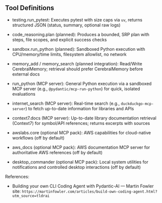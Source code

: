 ## Tool Definitions

- testing.run_pytest: Executes pytest with size caps via `uv`, returns structured JSON (status, summary, optional raw logs)

- code_reasoning.plan (planned): Produces a bounded, SRP plan with steps, file scopes, and explicit success checks

- sandbox.run_python (planned): Sandboxed Python execution with CPU/memory/time limits, filesystem allowlist, no network

- memory_add / memory_search (planned integration): Read/Write CerebralMemory; retrieval should prefer CerebralMemory before external docs

- run_python (MCP server): General Python execution via a sandboxed MCP server (e.g., `@pydantic/mcp-run-python`) for quick, isolated evaluations

- internet_search (MCP server): Real-time search (e.g., `duckduckgo-mcp-server`) to fetch up-to-date information for libraries and APIs

- context7.docs (MCP server): Up-to-date library documentation retrieval (Context7) for symbol/API references; returns excerpts with sources

- awslabs.core (optional MCP pack): AWS capabilities for cloud-native workflows (off by default)

- aws_docs (optional MCP pack): AWS documentation MCP server for authoritative AWS references (off by default)

- desktop_commander (optional MCP pack): Local system utilities for notifications and controlled desktop interactions (off by default)

References:
- Building your own CLI Coding Agent with Pydantic-AI — Martin Fowler site: `https://martinfowler.com/articles/build-own-coding-agent.html?utm_source=tldrai`

